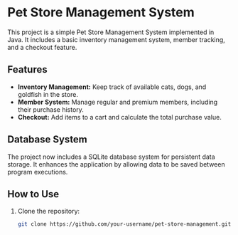 # Pet Store Management System

This project is a simple Pet Store Management System implemented in Java. It includes a basic inventory management system, member tracking, and a checkout feature.

## Features

- **Inventory Management:** Keep track of available cats, dogs, and goldfish in the store.
- **Member System:** Manage regular and premium members, including their purchase history.
- **Checkout:** Add items to a cart and calculate the total purchase value.

## Database System

The project now includes a SQLite database system for persistent data storage. It enhances the application by allowing data to be saved between program executions.

## How to Use

1. Clone the repository:

   ```bash
   git clone https://github.com/your-username/pet-store-management.git

